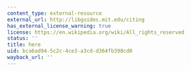 ```yaml
---
content_type: external-resource
external_url: http://libguides.mit.edu/citing
has_external_license_warning: true
license: https://en.wikipedia.org/wiki/All_rights_reserved
status: ''
title: here
uid: bca6ad94-5c2c-4ce3-a3cd-d364fb398cd0
wayback_url: ''
---
```

